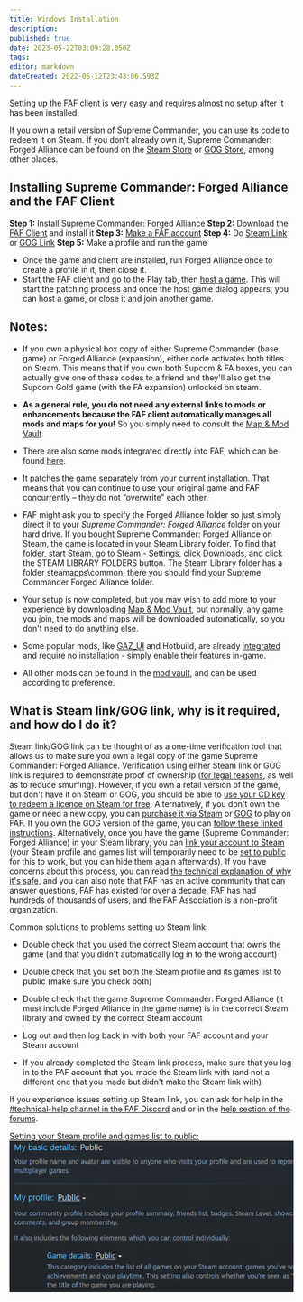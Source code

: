 ```yaml
---
title: Windows Installation
description: 
published: true
date: 2023-05-22T03:09:28.050Z
tags: 
editor: markdown
dateCreated: 2022-06-12T23:43:06.593Z
---
```




Setting up the FAF client is very easy and requires almost no setup after it has been installed.

If you own a retail version of Supreme Commander, you can use its code to redeem it on Steam.  If you don't already own it, Supreme Commander: Forged Alliance can be found on the [Steam Store](http://store.steampowered.com/app/9420/) or [GOG Store](https://www.gog.com/game/supreme_commander_gold_edition), among other places.

## Installing Supreme Commander: Forged Alliance and the FAF Client

**Step 1:**  Install Supreme Commander: Forged Alliance
**Step 2:** Download the [FAF Client](https://github.com/FAForever/downlords-faf-client/releases/download/v2023.5.0/faf_windows-x64_2023_5_0.exe) and install it
**Step 3:** [Make a FAF account](https://faforever.com/account/register)
**Step 4:** Do [Steam Link](https://www.faforever.com/account/link) or [GOG Link](https://www.faforever.com/account/linkGog)
**Step 5:** Make a profile and run the game
- Once the game and client are installed, run Forged Alliance once to create a profile in it, then close it.
- Start the FAF client and go to the Play tab, then [host a game](/Host-and-join-games). This will start the patching process and once the host game dialog appears, you can host a game, or close it and join another game.

## Notes:
- If you own a physical box copy of either Supreme Commander (base game) or Forged Alliance (expansion), either code activates both titles on Steam. This means that if you own both Supcom & FA boxes, you can actually give one of these codes to a friend and they'll also get the Supcom Gold game (with the FA expansion) unlocked on steam.
 - **As a general rule, you do not need any external links to mods or enhancements because the FAF client automatically manages all mods and maps for you!** So you simply need to consult the [Map & Mod Vault](/Map-&-Mod-Vault).

- There are also some mods integrated directly into FAF, which can be found [here](/Game-Modifications-(Mods)).

 - It patches the game separately from your current installation. That means that you can continue to use your original game and FAF concurrently – they do not “overwrite” each other.
- FAF might ask you to specify the Forged Alliance folder so just simply direct it to your *Supreme Commander: Forged Alliance* folder on your hard drive. If you bought Supreme Commander: Forged Alliance on Steam, the game is located in your Steam Library folder. To find that folder, start Steam, go to Steam - Settings, click Downloads, and click the STEAM LIBRARY FOLDERS button. The Steam Library folder has a folder steamapps\\common, there you should find your Supreme Commander Forged Alliance folder.
- Your setup is now completed, but you may wish to add more to your experience by downloading [Map & Mod Vault](/Map-&-Mod-Vault), but normally, any game you join, the mods and maps will be downloaded automatically, so you don't need to do anything else.

- Some popular mods, like [GAZ_UI](/Mods/GAZ_UI) and Hotbuild, are already [integrated](/Game-Modifications-(Mods)#Integrated-Mods) and require no installation - simply enable their features in-game.

- All other mods can be found in the [mod vault](/Map-&-Mod-Vault#mod-vault), and can be used according to preference.

## What is Steam link/GOG link, why is it required, and how do I do it?

Steam link/GOG link can be thought of as a one-time verification tool that allows us to make sure you own a legal copy of the game Supreme Commander: Forged Alliance.  Verification using either Steam link or GOG link is required to demonstrate proof of ownership ([for legal reasons](https://forum.faforever.com/topic/252/why-do-i-need-to-link-my-account-to-steam), as well as to reduce smurfing).  However, if you own a retail version of the game, but don't have it on Steam or GOG, you should be able to [use your CD key to redeem a licence on Steam for free](https://help.steampowered.com/en/faqs/view/0e71-0971-324a-1161).  Alternatively, if you don't own the game or need a new copy, you can [purchase it via Steam](https://store.steampowered.com/app/9420) or [GOG](https://www.gog.com/en/game/supreme_commander_gold_edition) to play on FAF.  If you own the GOG version of the game, you can [follow these linked instructions](https://www.faforever.com/account/linkGog).  Alternatively, once you have the game (Supreme Commander: Forged Alliance) in your Steam library, you can [link your account to Steam](https://www.faforever.com/account/link) (your Steam profile and games list will temporarily need to be [set to public](https://help.steampowered.com/en/faqs/view/588C-C67D-0251-C276) for this to work, but you can hide them again afterwards).  If you have concerns about this process, you can read [the technical explanation of why it's safe](https://forum.faforever.com/topic/279/the-steam-login-is-suspicious-are-you-stealing-my-account), and you can also note that FAF has an active community that can answer questions, FAF has existed for over a decade, FAF has had hundreds of thousands of users, and the FAF Association is a non-profit organization.

Common solutions to problems setting up Steam link:

* Double check that you used the correct Steam account that owns the game (and that you didn't automatically log in to the wrong account)

* Double check that you set both the Steam profile and its games list to public (make sure you check both)

* Double check that the game Supreme Commander: Forged Alliance (it must include Forged Alliance in the game name) is in the correct Steam library and owned by the correct Steam account

* Log out and then log back in with both your FAF account and your Steam account

*  If you already completed the Steam link process, make sure that you log in to the FAF account that you made the Steam link with (and not a different one that you made but didn't make the Steam link with)

If you experience issues setting up Steam link, you can ask for help in the  [#technical-help channel in the FAF Discord](https://discord.gg/rvfaGTpNbK) and or in the [help section of the forums](https://forum.faforever.com/category/4/i-need-help).

[Setting your Steam profile and games list to public:
![set_to_public.png](/images/set_to_public.png)](https://help.steampowered.com/en/faqs/view/588C-C67D-0251-C276)
